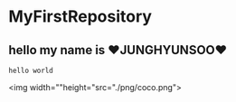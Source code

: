 # MyFirstRepository
## hello my name is ♥JUNGHYUNSOO♥

```
hello world
```

<img width=""height="src="./png/coco.png">
